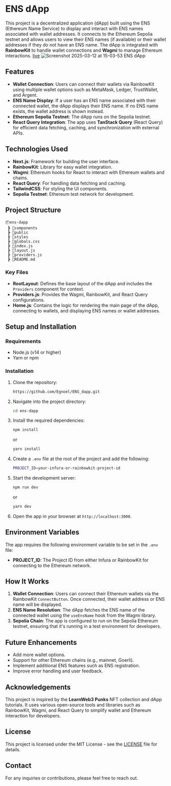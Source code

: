# ENS dApp

This project is a decentralized application (dApp) built using the ENS (Ethereum Name Service) to display and interact with ENS names associated with wallet addresses. It connects to the Ethereum Sepolia testnet and allows users to view their ENS names (if available) or their wallet addresses if they do not have an ENS name. The dApp is integrated with **RainbowKit** to handle wallet connections and **Wagmi** to manage Ethereum interactions.
[live](https://ens-dapp-tau.vercel.app/)
![Screenshot 2025-03-12 at 15-03-53 ENS dApp](https://github.com/user-attachments/assets/91165d49-f458-47c3-b5fb-897112c6301f)


## Features

- **Wallet Connection**: Users can connect their wallets via RainbowKit using multiple wallet options such as MetaMask, Ledger, TrustWallet, and Argent.
- **ENS Name Display**: If a user has an ENS name associated with their connected wallet, the dApp displays their ENS name. If no ENS name exists, the wallet address is shown instead.
- **Ethereum Sepolia Testnet**: The dApp runs on the Sepolia testnet.
- **React Query Integration**: The app uses **TanStack Query** (React Query) for efficient data fetching, caching, and synchronization with external APIs.

## Technologies Used

- **Next.js**: Framework for building the user interface.
- **RainbowKit**: Library for easy wallet integration.
- **Wagmi**: Ethereum hooks for React to interact with Ethereum wallets and chains.
- **React Query**: For handling data fetching and caching.
- **TailwindCSS**: For styling the UI components.
- **Sepolia Testnet**: Ethereum test network for development.

## Project Structure

```
📦ens-dapp
 ┣ 📂components
 ┣ 📂public
 ┣ 📂styles
 ┣ 📜globals.css
 ┣ 📜index.js
 ┣ 📜layout.js
 ┣ 📜providers.js
 ┣ 📜README.md
```

### Key Files

- **RootLayout**: Defines the base layout of the dApp and includes the `Providers` component for context.
- **Providers.js**: Provides the Wagmi, RainbowKit, and React Query configurations.
- **Home.js**: Contains the logic for rendering the main page of the dApp, connecting to wallets, and displaying ENS names or wallet addresses.

## Setup and Installation

### Requirements

- Node.js (v14 or higher)
- Yarn or npm

### Installation

1. Clone the repository:

   ```bash
   https://github.com/Egnoel/ENS_dapp.git
   ```

2. Navigate into the project directory:

   ```bash
   cd ens-dapp
   ```

3. Install the required dependencies:

   ```bash
   npm install
   ```

   or

   ```bash
   yarn install
   ```

4. Create a `.env` file at the root of the project and add the following:

   ```bash
   PROJECT_ID=your-infura-or-rainbowkit-project-id
   ```

5. Start the development server:

   ```bash
   npm run dev
   ```

   or

   ```bash
   yarn dev
   ```

6. Open the app in your browser at `http://localhost:3000`.

## Environment Variables

The app requires the following environment variable to be set in the `.env` file:

- **PROJECT_ID**: The Project ID from either Infura or RainbowKit for connecting to the Ethereum network.

## How It Works

1. **Wallet Connection**: Users can connect their Ethereum wallets via the RainbowKit `ConnectButton`. Once connected, their wallet address or ENS name will be displayed.
2. **ENS Name Resolution**: The dApp fetches the ENS name of the connected wallet using the `useEnsName` hook from the Wagmi library.
3. **Sepolia Chain**: The app is configured to run on the Sepolia Ethereum testnet, ensuring that it's running in a test environment for developers.

## Future Enhancements

- Add more wallet options.
- Support for other Ethereum chains (e.g., mainnet, Goerli).
- Implement additional ENS features such as ENS registration.
- Improve error handling and user feedback.

## Acknowledgements

This project is inspired by the **LearnWeb3 Punks** NFT collection and dApp tutorials. It uses various open-source tools and libraries such as RainbowKit, Wagmi, and React Query to simplify wallet and Ethereum interaction for developers.

## License

This project is licensed under the MIT License - see the [LICENSE](LICENSE) file for details.

## Contact

For any inquiries or contributions, please feel free to reach out.
